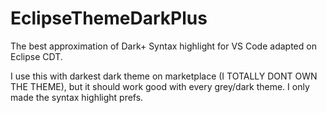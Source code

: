 # EclipseThemeDarkPlus
The best approximation of Dark+ Syntax highlight for VS Code adapted on Eclipse CDT.

I use this with darkest dark theme on marketplace (I TOTALLY DONT OWN THE THEME), but it should work good with every grey/dark theme.
I only made the syntax highlight prefs.
